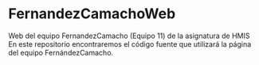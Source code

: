 # FernandezCamachoWeb
Web del equipo FernandezCamacho (Equipo 11) de la asignatura de HMIS
En este repositorio encontraremos el código fuente que utilizará la página del equipo FernándezCamacho.
